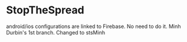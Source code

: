 # StopTheSpread
android/ios configurations are linked to Firebase. No need to do it.
Minh Durbin's 1st branch. Changed to stsMinh
